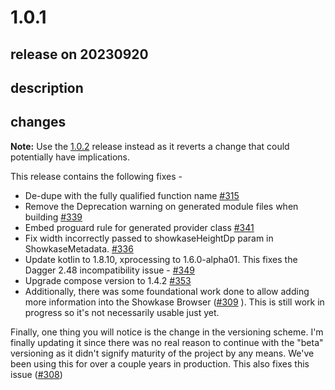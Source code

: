 # 1.0.1

## release on 20230920

## description

## changes

<strong>Note:</strong> Use the <a href="https://github.com/airbnb/Showkase/releases/tag/1.0.2">1.0.2</a> release instead as it reverts a change that could potentially have implications.

This release contains the following fixes -

* De-dupe with the fully qualified function name <a class="issue-link js-issue-link" data-error-text="Failed to load title" data-id="1654773496" data-permission-text="Title is private" data-url="https://github.com/airbnb/Showkase/issues/315" data-hovercard-type="pull_request" data-hovercard-url="/airbnb/Showkase/pull/315/hovercard" href="https://github.com/airbnb/Showkase/pull/315">#315</a>
* Remove the Deprecation warning on generated module files when building <a class="issue-link js-issue-link" data-error-text="Failed to load title" data-id="1825920057" data-permission-text="Title is private" data-url="https://github.com/airbnb/Showkase/issues/339" data-hovercard-type="pull_request" data-hovercard-url="/airbnb/Showkase/pull/339/hovercard" href="https://github.com/airbnb/Showkase/pull/339">#339</a>
* Embed proguard rule for generated provider class <a class="issue-link js-issue-link" data-error-text="Failed to load title" data-id="1846376375" data-permission-text="Title is private" data-url="https://github.com/airbnb/Showkase/issues/341" data-hovercard-type="pull_request" data-hovercard-url="/airbnb/Showkase/pull/341/hovercard" href="https://github.com/airbnb/Showkase/pull/341">#341</a>
* Fix width incorrectly passed to showkaseHeightDp param in ShowkaseMetadata. <a class="issue-link js-issue-link" data-error-text="Failed to load title" data-id="1793109053" data-permission-text="Title is private" data-url="https://github.com/airbnb/Showkase/issues/336" data-hovercard-type="pull_request" data-hovercard-url="/airbnb/Showkase/pull/336/hovercard" href="https://github.com/airbnb/Showkase/pull/336">#336</a>
* Update kotlin to 1.8.10, xprocessing to 1.6.0-alpha01. This fixes the Dagger 2.48 incompatibility issue - <a class="issue-link js-issue-link" data-error-text="Failed to load title" data-id="1887002826" data-permission-text="Title is private" data-url="https://github.com/airbnb/Showkase/issues/349" data-hovercard-type="issue" data-hovercard-url="/airbnb/Showkase/issues/349/hovercard" href="https://github.com/airbnb/Showkase/issues/349">#349</a>
* Upgrade compose version to 1.4.2 <a class="issue-link js-issue-link" data-error-text="Failed to load title" data-id="1901668376" data-permission-text="Title is private" data-url="https://github.com/airbnb/Showkase/issues/353" data-hovercard-type="pull_request" data-hovercard-url="/airbnb/Showkase/pull/353/hovercard" href="https://github.com/airbnb/Showkase/pull/353">#353</a>
* Additionally, there was some foundational work done to allow adding more information into the Showkase Browser (<a class="issue-link js-issue-link" data-error-text="Failed to load title" data-id="1642374722" data-permission-text="Title is private" data-url="https://github.com/airbnb/Showkase/issues/309" data-hovercard-type="pull_request" data-hovercard-url="/airbnb/Showkase/pull/309/hovercard" href="https://github.com/airbnb/Showkase/pull/309">#309</a> ). This is still work in progress so it's not necessarily usable just yet.

Finally, one thing you will notice is the change in the versioning scheme. I'm finally updating it since there was no real reason to continue with the "beta" versioning as it didn't signify maturity of the project by any means. We've been using this for over a couple years in production. This also fixes this issue (<a class="issue-link js-issue-link" data-error-text="Failed to load title" data-id="1627194955" data-permission-text="Title is private" data-url="https://github.com/airbnb/Showkase/issues/308" data-hovercard-type="issue" data-hovercard-url="/airbnb/Showkase/issues/308/hovercard" href="https://github.com/airbnb/Showkase/issues/308">#308</a>)

